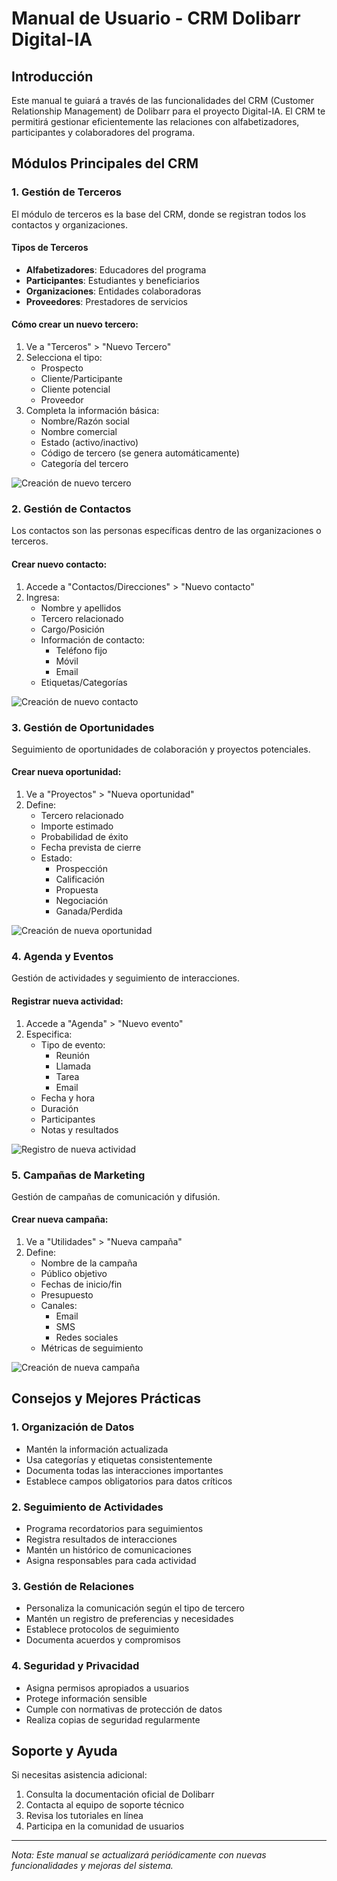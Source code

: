 # Manual de Usuario - CRM Dolibarr Digital-IA

## Introducción

Este manual te guiará a través de las funcionalidades del CRM (Customer Relationship Management) de Dolibarr para el proyecto Digital-IA. El CRM te permitirá gestionar eficientemente las relaciones con alfabetizadores, participantes y colaboradores del programa.

## Módulos Principales del CRM

### 1. Gestión de Terceros
El módulo de terceros es la base del CRM, donde se registran todos los contactos y organizaciones.

#### Tipos de Terceros
- **Alfabetizadores**: Educadores del programa
- **Participantes**: Estudiantes y beneficiarios
- **Organizaciones**: Entidades colaboradoras
- **Proveedores**: Prestadores de servicios

#### Cómo crear un nuevo tercero:
1. Ve a "Terceros" > "Nuevo Tercero"
2. Selecciona el tipo:
   - Prospecto
   - Cliente/Participante
   - Cliente potencial
   - Proveedor
3. Completa la información básica:
   - Nombre/Razón social
   - Nombre comercial
   - Estado (activo/inactivo)
   - Código de tercero (se genera automáticamente)
   - Categoría del tercero

![Creación de nuevo tercero](dolibarr_crm_assets/1.jpg)

### 2. Gestión de Contactos
Los contactos son las personas específicas dentro de las organizaciones o terceros.

#### Crear nuevo contacto:
1. Accede a "Contactos/Direcciones" > "Nuevo contacto"
2. Ingresa:
   - Nombre y apellidos
   - Tercero relacionado
   - Cargo/Posición
   - Información de contacto:
     - Teléfono fijo
     - Móvil
     - Email
   - Etiquetas/Categorías

![Creación de nuevo contacto](dolibarr_crm_assets/2.jpg)

### 3. Gestión de Oportunidades
Seguimiento de oportunidades de colaboración y proyectos potenciales.

#### Crear nueva oportunidad:
1. Ve a "Proyectos" > "Nueva oportunidad"
2. Define:
   - Tercero relacionado
   - Importe estimado
   - Probabilidad de éxito
   - Fecha prevista de cierre
   - Estado:
     - Prospección
     - Calificación
     - Propuesta
     - Negociación
     - Ganada/Perdida

![Creación de nueva oportunidad](dolibarr_crm_assets/3.jpg)

### 4. Agenda y Eventos
Gestión de actividades y seguimiento de interacciones.

#### Registrar nueva actividad:
1. Accede a "Agenda" > "Nuevo evento"
2. Especifica:
   - Tipo de evento:
     - Reunión
     - Llamada
     - Tarea
     - Email
   - Fecha y hora
   - Duración
   - Participantes
   - Notas y resultados

![Registro de nueva actividad](dolibarr_crm_assets/4.jpg)

### 5. Campañas de Marketing
Gestión de campañas de comunicación y difusión.

#### Crear nueva campaña:
1. Ve a "Utilidades" > "Nueva campaña"
2. Define:
   - Nombre de la campaña
   - Público objetivo
   - Fechas de inicio/fin
   - Presupuesto
   - Canales:
     - Email
     - SMS
     - Redes sociales
   - Métricas de seguimiento

![Creación de nueva campaña](dolibarr_crm_assets/5.jpg)

## Consejos y Mejores Prácticas

### 1. Organización de Datos
- Mantén la información actualizada
- Usa categorías y etiquetas consistentemente
- Documenta todas las interacciones importantes
- Establece campos obligatorios para datos críticos

### 2. Seguimiento de Actividades
- Programa recordatorios para seguimientos
- Registra resultados de interacciones
- Mantén un histórico de comunicaciones
- Asigna responsables para cada actividad

### 3. Gestión de Relaciones
- Personaliza la comunicación según el tipo de tercero
- Mantén un registro de preferencias y necesidades
- Establece protocolos de seguimiento
- Documenta acuerdos y compromisos

### 4. Seguridad y Privacidad
- Asigna permisos apropiados a usuarios
- Protege información sensible
- Cumple con normativas de protección de datos
- Realiza copias de seguridad regularmente

## Soporte y Ayuda

Si necesitas asistencia adicional:
1. Consulta la documentación oficial de Dolibarr
2. Contacta al equipo de soporte técnico
3. Revisa los tutoriales en línea
4. Participa en la comunidad de usuarios

---

*Nota: Este manual se actualizará periódicamente con nuevas funcionalidades y mejoras del sistema.*
